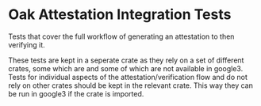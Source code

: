 # Oak Attestation Integration Tests

Tests that cover the full workflow of generating an attestation to then
verifying it.

These tests are kept in a seperate crate as they rely on a set of different
crates, some which are and some of which are not available in google3. Tests for
individual aspects of the attestation/verification flow and do not rely on other
crates should be kept in the relevant crate. This way they can be run in google3
if the crate is imported.
